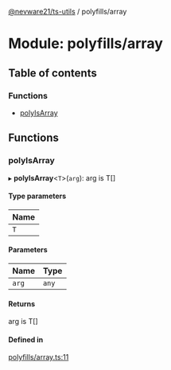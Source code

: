 [@nevware21/ts-utils](../README.md) / polyfills/array

# Module: polyfills/array

## Table of contents

### Functions

- [polyIsArray](polyfills_array.md#polyisarray)

## Functions

### polyIsArray

▸ **polyIsArray**<`T`\>(`arg`): arg is T[]

#### Type parameters

| Name |
| :------ |
| `T` |

#### Parameters

| Name | Type |
| :------ | :------ |
| `arg` | `any` |

#### Returns

arg is T[]

#### Defined in

[polyfills/array.ts:11](https://github.com/nevware21/ts-utils/blob/9dde265/ts-utils/src/polyfills/array.ts#L11)

